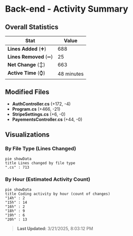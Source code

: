 # Back-end - Activity Summary 

## Overall Statistics

| Stat                   | Value                                                             |
| ---------------------- | ----------------------------------------------------------------- |
| **Lines Added** (➕)   | 688                                          |
| **Lines Removed** (➖) | 25                                        |
| **Net Change** (↕)    | 663                |
| **Active Time** (⌚)   | 48 minutes |


## Modified Files
- **AuthController.cs** (+172, -4)
- **Program.cs** (+466, -21)
- **StripeSettings.cs** (+6, -0)
- **PayementsController.cs** (+44, -0)

## Visualizations

### By File Type (Lines Changed)

```mermaid
pie showData
title Lines changed by file type
".cs" : 713
```

### By Hour (Estimated Activity Count)

```mermaid
pie showData
title Coding activity by hour (count of changes)
"14h" : 2
"15h" : 14
"16h" : 2
"18h" : 9
"19h" : 6
"20h" : 13
```


> **Last Updated:** 3/21/2025, 8:03:12 PM